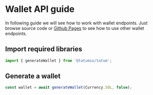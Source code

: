 # Wallet API guide

In following guide we will see how to work with wallet endpoints. Just browse source code
or [Github Pages](https://tatumio.github.io/tatum-js/) to see how to use other wallet endpoints.

## Import required libraries

```typescript
import { generateWallet } from '@tatumio/tatum';
```

## Generate a wallet

```typescript
const wallet = await generateWallet(Currency.SOL, false);
```
